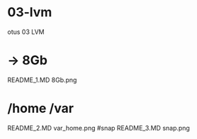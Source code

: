 # 03-lvm
otus 03 LVM
# -> 8Gb
README_1.MD
8Gb.png
# /home /var
README_2.MD
var_home.png
#snap
README_3.MD
snap.png
